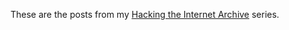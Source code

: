 These are the posts from my [Hacking the Internet Archive](http://www.apperceptions.org/search/label/archive.org) series.
